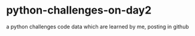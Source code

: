 # python-challenges-on-day2
a python challenges code data which are learned by me, posting in github
